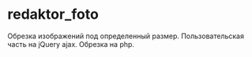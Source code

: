 # redaktor_foto
Обрезка изображений под определенный размер.
Пользовательская часть на jQuery ajax.
Обрезка на php.

